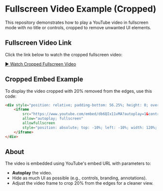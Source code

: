 # Fullscreen Video Example (Cropped)

This repository demonstrates how to play a YouTube video in fullscreen mode with no title or controls, cropped to remove unwanted UI elements.

## Fullscreen Video Link
Click the link below to watch the cropped fullscreen video:

[▶ Watch Cropped Fullscreen Video](https://www.youtube.com/embed/db6QIx11vMA?autoplay=1&controls=0&showinfo=0&modestbranding=1&rel=0&iv_load_policy=3)

## Cropped Embed Example
To display the video cropped with 20% removed from the edges, use this code:

```html
<div style="position: relative; padding-bottom: 56.25%; height: 0; overflow: hidden;">
    <iframe 
        src="https://www.youtube.com/embed/db6QIx11vMA?autoplay=1&controls=0&showinfo=0&modestbranding=1&rel=0&iv_load_policy=3" 
        allow="autoplay; fullscreen" 
        allowfullscreen 
        style="position: absolute; top: -10%; left: -10%; width: 120%; height: 120%; border: none;">
    </iframe>
</div>
```

## About
The video is embedded using YouTube's embed URL with parameters to:
- **Autoplay** the video.
- Hide as much UI as possible (e.g., controls, branding, annotations).
- Adjust the video frame to crop 20% from the edges for a cleaner view.
